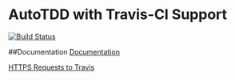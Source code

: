 AutoTDD with Travis-CI Support
===================
[![Build Status](https://travis-ci.org/SWTI2014/AutoTDD.svg)](https://travis-ci.org/SWTI2014/AutoTDD)

##Documentation
[Documentation](https://github.com/SWTI2014/AutoTDD/wiki/Documentation)

[HTTPS Requests to Travis](https://github.com/SWTI2014/AutoTDD/wiki/Communicating-with-Travis)
